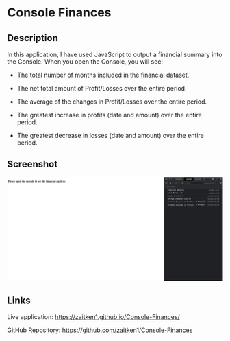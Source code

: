 # Console Finances

## Description
 
In this application, I have used JavaScript to output a financial summary into the Console. When you open the Console, you will see: 

* The total number of months included in the financial dataset.

* The net total amount of Profit/Losses over the entire period.

* The average of the changes in Profit/Losses over the entire period.

* The greatest increase in profits (date and amount) over the entire period.

* The greatest decrease in losses (date and amount) over the entire period.

## Screenshot

![Screenshot of Zara Aitken's developer portfolio website](./assets/images/screenshot.jpg)

## Links

Live application: https://zaitken1.github.io/Console-Finances/

GitHub Repository: https://github.com/zaitken1/Console-Finances

